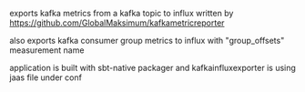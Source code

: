 exports kafka metrics from a kafka topic to influx written by https://github.com/GlobalMaksimum/kafkametricreporter

also exports kafka consumer group metrics to influx with "group_offsets" measurement name

application is built with sbt-native packager and kafkainfluxexporter is using jaas file under conf 